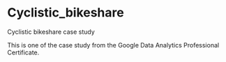 # Cyclistic_bikeshare
Cyclistic bikeshare case study

This is one of the case study from the Google Data Analytics Professional Certificate.
